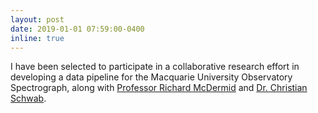 ```yaml
---
layout: post
date: 2019-01-01 07:59:00-0400
inline: true
---
```


I have been selected to participate in a collaborative research effort in developing a data pipeline for the Macquarie University Observatory Spectrograph, along with [Professor Richard McDermid](https://scholar.google.com.au/citations?hl=en&user=GpxBbP4AAAAJ) and [Dr. Christian Schwab](https://scholar.google.com.au/citations?hl=en&user=NwU86swAAAAJ).
